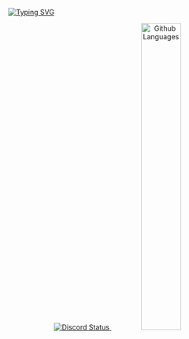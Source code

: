 [![Typing SVG](https://readme-typing-svg.herokuapp.com?color=B1F7E2&lines=Hi%2C+I'm+luc%2C+a+yong+developer)](https://git.io/typing-svg)
<p align="center">
  <a href="https://discord.com/users/909197654066593812" target="_blank">
    <img src="https://lanyard.cnrad.dev/api/909197654066593812?bg=1f1f1f&borderRadius=5px" alt="Discord Status"/>
    </a>
    <img width="40%" src="https://github-readme-stats.vercel.app/api/top-langs?username=Luc-us&theme=dark&hide_border=true&layout=compact&langs_count=5" alt="Github Languages" />
</p>
